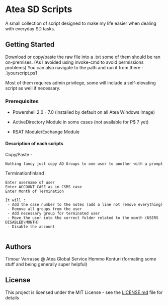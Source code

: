 # Atea SD Scripts

A small collection of script designed to make my life easier when dealing with everyday SD tasks. 

## Getting Started

Download or copy/paste the raw file into a .txt some of them should be ran on-premises. (As I avoided using invoke-cmd to avoid permissions problems)
You can also navigate to the path and run it from there : .\yourscript.ps1

Most of them requires admin privilege, some will include a self-elevating script as well if necessary.

### Prerequisites

- Powershell 2.0 - 7.0 (installed by default on all Atea Windows Image) 

- ActiveDirectory Module in some cases (not available for P$ 7 yet)

- RSAT Module/Exchange Module


#### Description of each scripts 

Copy/Paste - 

```
Nothing fancy just copy AD Groups to one user to another with a prompt
```

Terminationfinland 

```
Enter username of user 
Enter ACCOUNT CASE as in CSMS case
Enter Month of Termination

It will : 
 - Add the case number to the notes (add a line not remove everything)
 - Remove all groups from the user
 - Add necessary group for terminated user
 - Move the user into the correct folder related to the month (USERS DISABLED\MONTH)
 - Disable the account
 
 ```


## Authors

Timour Varrasse @ Atea Global Service
Hemmo Konturi (formating some stuff and being generally super helpful)

## License

This project is licensed under the MIT License - see the [LICENSE.md](LICENSE.md) file for details
